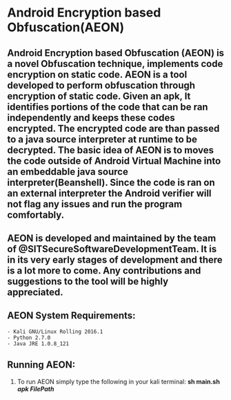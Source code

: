 # **Android Encryption based Obfuscation(AEON)**

## **Android Encryption based Obfuscation (AEON)** is a novel Obfuscation technique, implements code encryption on static code. AEON is a tool developed to perform obfuscation through encryption of static code. Given an apk, It identifies portions of the code that can be ran independently and keeps these codes encrypted. The encrypted code are than passed to a java source interpreter at runtime to be decrypted. The basic idea of AEON is to moves the code outside of Android Virtual Machine into an embeddable java source interpreter(Beanshell). Since the code is ran on an external interpreter the Android verifier will not flag any issues and run the program comfortably.

## **AEON** is developed and maintained by the team of @SITSecureSoftwareDevelopmentTeam. It is in its very early stages of development and there is a lot more to come. Any contributions and suggestions to the tool will be highly appreciated. 

## **AEON System Requirements:**
    - Kali GNU/Linux Rolling 2016.1
    - Python 2.7.0
    - Java JRE 1.0.8_121

## **Running AEON:**
  1. To run AEON simply type the following in your kali terminal:
     **sh main.sh *apk FilePath***





